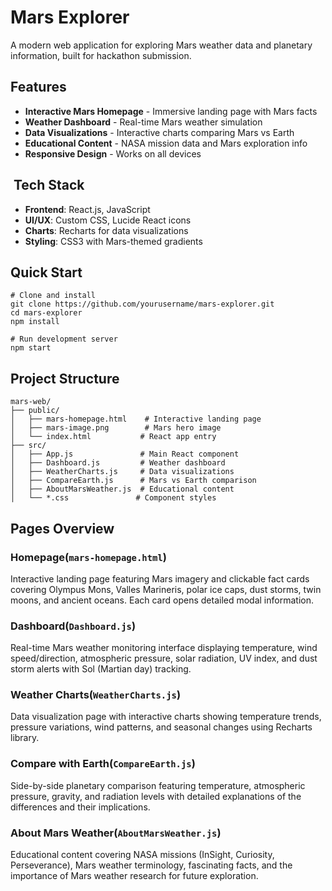 # Mars Explorer 

A modern web application for exploring Mars weather data and planetary information, built for hackathon submission.

## Features

- **Interactive Mars Homepage** - Immersive landing page with Mars facts
- **Weather Dashboard** - Real-time Mars weather simulation
- **Data Visualizations** - Interactive charts comparing Mars vs Earth
- **Educational Content** - NASA mission data and Mars exploration info
- **Responsive Design** - Works on all devices


## ️ Tech Stack

- **Frontend**: React.js, JavaScript
- **UI/UX**: Custom CSS, Lucide React icons
- **Charts**: Recharts for data visualizations
- **Styling**: CSS3 with Mars-themed gradients


## Quick Start

```shellscript
# Clone and install
git clone https://github.com/yourusername/mars-explorer.git
cd mars-explorer
npm install

# Run development server
npm start
```

## Project Structure

```plaintext
mars-web/
├── public/
│   ├── mars-homepage.html    # Interactive landing page
│   ├── mars-image.png        # Mars hero image
│   └── index.html           # React app entry
├── src/
│   ├── App.js               # Main React component
│   ├── Dashboard.js         # Weather dashboard
│   ├── WeatherCharts.js     # Data visualizations
│   ├── CompareEarth.js      # Mars vs Earth comparison
│   ├── AboutMarsWeather.js  # Educational content
│   └── *.css               # Component styles
```

## Pages Overview

### **Homepage**(`mars-homepage.html`)

Interactive landing page featuring Mars imagery and clickable fact cards covering Olympus Mons, Valles Marineris, polar ice caps, dust storms, twin moons, and ancient oceans. Each card opens detailed modal information.

### **Dashboard**(`Dashboard.js`)

Real-time Mars weather monitoring interface displaying temperature, wind speed/direction, atmospheric pressure, solar radiation, UV index, and dust storm alerts with Sol (Martian day) tracking.

### **Weather Charts**(`WeatherCharts.js`)

Data visualization page with interactive charts showing temperature trends, pressure variations, wind patterns, and seasonal changes using Recharts library.

### **Compare with Earth**(`CompareEarth.js`)

Side-by-side planetary comparison featuring temperature, atmospheric pressure, gravity, and radiation levels with detailed explanations of the differences and their implications.

### **About Mars Weather**(`AboutMarsWeather.js`)

Educational content covering NASA missions (InSight, Curiosity, Perseverance), Mars weather terminology, fascinating facts, and the importance of Mars weather research for future exploration.
